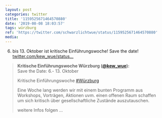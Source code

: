 ```yaml
---
layout: post
categories: twitter
title: '1159525671464570880'
date: '2019-08-08 18:03:57'
tags: würzburg
ref: 'https://twitter.com/schwarzlichtwue/status/1159525671464570880'
media:
---
```

6. bis 13. Oktober ist kritische Einführungswoche! Save the date! [twitter.com/kew_wue/status…](https://twitter.com/kew_wue/status/1159524460552216581) 


> <b>Kritische Einführungswoche Würzburg ([@kew_wue](https://twitter.com/kew_wue)):</b>  
>Save the Date: 6.- 13. Oktober   
>  
>Kritische Einführungswoche [#Würzburg](/t/würzburg)   
>  
>Eine Woche lang werden wir mit einem bunten Programm aus Workshops, Vorträgen, Aktionen uvm. einen offenen Raum schaffen um sich kritisch über gesellschaftliche Zustände auszutauschen.  
>  
>  
>  
>weitere Infos folgen ...   
>  
>  

